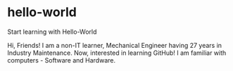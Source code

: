 # hello-world
Start learning with Hello-World

Hi, Friends!
I am a non-IT learner, Mechanical Engineer having 27 years in Industry Maintenance. Now, interested in learning GitHub! I am familiar with computers - Software and Hardware.
